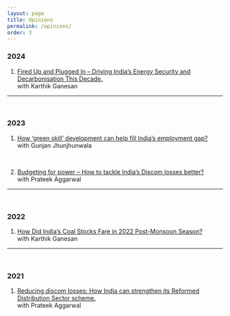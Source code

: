 ```yaml
---
layout: page
title: Opinions
permalink: /opinions/
order: 3
---
```



### 2024  
1.  [Fired Up and Plugged In – Driving India’s Energy Security and Decarbonisation This Decade.](https://www.thehindu.com/opinion/op-ed/fired-up-and-plugged-in-driving-indias-energy-security-and-decarbonisation-this-decade/article67765417.ece)  
with Karthik Ganesan

---
<br>


### 2023  
1.  [How ‘green skill’ development can help fill India’s employment gap?](https://theprint.in/opinion/how-green-skill-development-can-help-fill-indias-employment-gap/1670055/)  
with Gunjan Jhunjhunwala
<br>

2. [Budgeting for power – How to tackle India’s Discom losses better?](https://www.ceew.in/blogs/budgeting-for-power-sector-tackling-discom-losses-india)  
with Prateek Aggarwal

---
<br>


### 2022
1. [How Did India’s Coal Stocks Fare in 2022 Post-Monsoon Season?](https://www.ceew.in/blogs/how-can-india-overcome-coal-shortage-crisis-and-build-stocks-for-thermal-plants)  
with Karthik Ganesan

---
<br>

### 2021
1. [Reducing discom losses: How India can strengthen its Reformed Distribution Sector scheme.](https://economictimes.indiatimes.com/industry/energy/power/reducing-discom-losses-how-india-can-strengthen-its-reformed-distribution-sector-scheme/articleshow/88467473.cms)  
with Prateek Aggarwal


